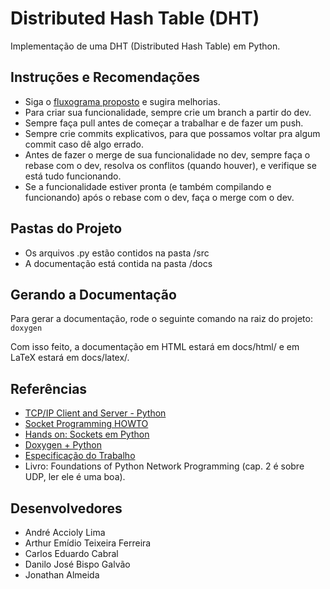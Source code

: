 # Distributed Hash Table (DHT)

Implementação de uma DHT (Distributed Hash Table) em Python.

## Instruções e Recomendações
* Siga o [fluxograma proposto](https://googledrive.com/host/0B_YEQWAPOAO3b3lwZmZTTGNONjg) e sugira melhorias.
* Para criar sua funcionalidade, sempre crie um branch a partir do dev.
* Sempre faça pull antes de começar a trabalhar e de fazer um push.
* Sempre crie commits explicativos, para que possamos voltar pra algum commit caso dê algo errado.
* Antes de fazer o merge de sua funcionalidade no dev, sempre faça o rebase com o dev, resolva os conflitos (quando houver), e verifique se está tudo funcionando.
* Se a funcionalidade estiver pronta (e também compilando e funcionando) após o rebase com o dev, faça o merge com o dev.

## Pastas do Projeto
* Os arquivos .py estão contidos na pasta /src
* A documentação está contida na pasta /docs

## Gerando a Documentação
Para gerar a documentação, rode o seguinte comando na raiz do projeto: ```doxygen```
   
Com isso feito, a documentação em HTML estará em docs/html/ e em LaTeX estará em docs/latex/.

## Referências
* [TCP/IP Client and Server - Python](https://pymotw.com/2/socket/tcp.html)
* [Socket Programming HOWTO](https://docs.python.org/2/howto/sockets.html)
* [Hands on: Sockets em Python](https://blog.butecopensource.org/hands-on-sockets-em-python/)
* [Doxygen + Python](https://www.stack.nl/~dimitri/doxygen/manual/docblocks.html#pythonblocks)
* [Especificação do Trabalho](https://drive.google.com/file/d/0B_YEQWAPOAO3Zzh1ZFhxWGtiWVU/view?usp=sharing)
* Livro: Foundations of Python Network Programming (cap. 2 é sobre UDP, ler ele é uma boa).

## Desenvolvedores
* André Accioly Lima
* Arthur Emídio Teixeira Ferreira
* Carlos Eduardo Cabral
* Danilo José Bispo Galvão
* Jonathan Almeida
